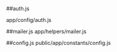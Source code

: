 ##auth.js

app/config/auth.js


##mailer.js
app/helpers/mailer.js

##config.js
public/app/constants/config.js